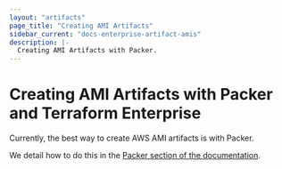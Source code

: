 ```yaml
---
layout: "artifacts"
page_title: "Creating AMI Artifacts"
sidebar_current: "docs-enterprise-artifact-amis"
description: |-
  Creating AMI Artifacts with Packer.
---
```



# Creating AMI Artifacts with Packer and Terraform Enterprise

Currently, the best way to create AWS AMI artifacts is with Packer.

We detail how to do this in the [Packer section of the documentation](/docs/enterprise/packer/artifacts/creating-amis.html).
